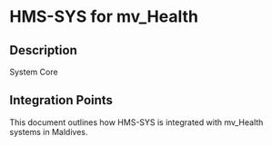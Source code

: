# HMS-SYS for mv_Health

## Description

System Core

## Integration Points

This document outlines how HMS-SYS is integrated with mv_Health systems in Maldives.
